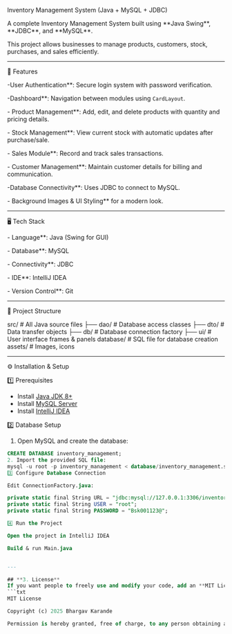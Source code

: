 Inventory Management System (Java + MySQL + JDBC)



A complete Inventory Management System built using \*\*Java Swing\*\*, \*\*JDBC\*\*, and \*\*MySQL\*\*.  

This project allows businesses to manage products, customers, stock, purchases, and sales efficiently.  



---


🚀 Features



\-User Authentication\*\*: Secure login system with password verification.

\-Dashboard\*\*: Navigation between modules using `CardLayout`.

\- Product Management\*\*: Add, edit, and delete products with quantity and pricing details.

\- Stock Management\*\*: View current stock with automatic updates after purchase/sale.

\- Sales Module\*\*: Record and track sales transactions.

\- Customer Management\*\*: Maintain customer details for billing and communication.

\-Database Connectivity\*\*: Uses JDBC to connect to MySQL.

\- Background Images \& UI Styling\*\* for a modern look.



---



 🖥️ Tech Stack



\- Language\*\*: Java (Swing for GUI)

\- Database\*\*: MySQL

\- Connectivity\*\*: JDBC

\- IDE\*\*: IntelliJ IDEA

\- Version Control\*\*: Git



---



📂 Project Structure

src/ # All Java source files
├── dao/ # Database access classes
├── dto/ # Data transfer objects
├── db/ # Database connection factory
├── ui/ # User interface frames & panels
database/ # SQL file for database creation
assets/ # Images, icons

---

 ⚙️ Installation & Setup

1️⃣ Prerequisites
- Install [Java JDK 8+](https://www.oracle.com/java/technologies/javase-jdk8-downloads.html)
- Install [MySQL Server](https://dev.mysql.com/downloads/mysql/)
- Install [IntelliJ IDEA](https://www.jetbrains.com/idea/download/)

 2️⃣ Database Setup
1. Open MySQL and create the database:
```sql
CREATE DATABASE inventory_management;
2. Import the provided SQL file:
mysql -u root -p inventory_management < database/inventory_management.sql
3️⃣ Configure Database Connection

Edit ConnectionFactory.java:

private static final String URL = "jdbc:mysql://127.0.0.1:3306/inventory_management";
private static final String USER = "root";
private static final String PASSWORD = "Bsk001123@";

4️⃣ Run the Project

Open the project in IntelliJ IDEA

Build & run Main.java


---

## **3. License**
If you want people to freely use and modify your code, add an **MIT License** (`LICENSE` file):
```txt
MIT License

Copyright (c) 2025 Bhargav Karande

Permission is hereby granted, free of charge, to any person obtaining a copy...
